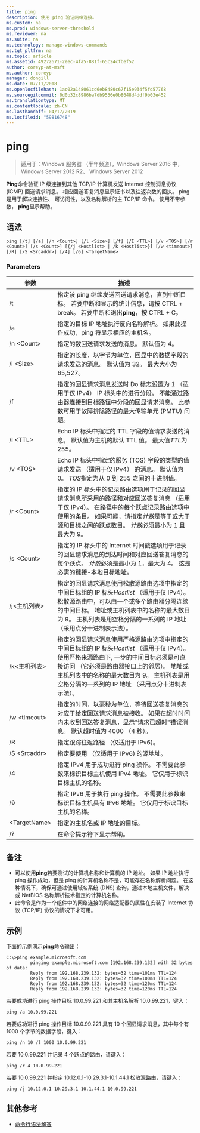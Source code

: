 ```yaml
---
title: ping
description: 使用 ping 验证网络连接。
ms.custom: na
ms.prod: windows-server-threshold
ms.reviewer: na
ms.suite: na
ms.technology: manage-windows-commands
ms.tgt_pltfrm: na
ms.topic: article
ms.assetid: 49272671-2eec-4fa5-881f-65c24cfbef52
author: coreyp-at-msft
ms.author: coreyp
manager: dongill
ms.date: 07/11/2018
ms.openlocfilehash: 1ac02a148061cd6eb8480c67f15e934f5fd57768
ms.sourcegitcommit: 0d0b32c8986ba7db9536e0b8648d4ddf9b03e452
ms.translationtype: MT
ms.contentlocale: zh-CN
ms.lasthandoff: 04/17/2019
ms.locfileid: "59816748"
---
```

# <a name="ping"></a>ping

>适用于：Windows 服务器 （半年频道），Windows Server 2016 中，Windows Server 2012 R2、 Windows Server 2012

**Ping**命令验证 IP 级连接到其他 TCP/IP 计算机发送 Internet 控制消息协议 (ICMP) 回送请求消息。 相应回送答复消息显示证书以及往返次数的回执。 ping 是用于解决连接性、 可访问性，以及名称解析的主 TCP/IP 命令。 使用不带参数， **ping**显示帮助。

## <a name="syntax"></a>语法

```
ping [/t] [/a] [/n <Count>] [/l <Size>] [/f] [/I <TTL>] [/v <TOS>] [/r <Count>] [/s <Count>] [{/j <Hostlist> | /k <Hostlist>}] [/w <timeout>] [/R] [/S <Srcaddr>] [/4] [/6] <TargetName>
```

### <a name="parameters"></a>Parameters

|参数|描述|
|-------|--------|
|/t|指定该 ping 继续发送回送请求消息，直到中断目标。 若要中断和显示的统计信息，请按 CTRL + break。 若要中断和退出**ping**，按 CTRL + C。|
|/a|指定的目标 IP 地址执行反向名称解析。 如果此操作成功，ping 将显示相应的主机名。|
|/n \<Count\>|指定的数回送请求发送的消息。 默认值为 4。|
|/l \<Size\>|指定的长度，以字节为单位，回显中的数据字段的请求发送的消息。 默认值为 32。 最大大小为 65,527。|
|/f|指定的回显请求消息发送时 Do 标志设置为 1 （适用于仅 IPv4） IP 标头中的进行分段。 不能通过路由器连接到目标路径中分段的回显请求消息。 此参数可用于故障排除路径的最大传输单元 (PMTU) 问题。|
|/I \<TTL\>|Echo IP 标头中指定的 TTL 字段的值请求发送的消息。 默认值为主机的默认 TTL 值。 最大值*TTL*为 255。|
|/v \<TOS\>|Echo IP 标头中指定的服务 (TOS) 字段的类型的值请求发送 （适用于仅 IPv4） 的消息。 默认值为 0。 *TOS*指定为从 0 到 255 之间的十进制值。|
|/r \<Count\>|指定的 IP 标头中的记录路由选项用于记录的回显请求消息所采用的路径和对应回送答复消息 （适用于仅 IPv4）。 在路径中的每个跃点记录路由选项中使用的条目。 如果可能，请指定*计数*是等于或大于源和目标之间的跃点数目。 *计数*必须最小为 1 且最大为 9。|
|/s \<Count\>|指定的 IP 标头中的 Internet 时间戳选项用于记录的回显请求消息的到达时间和对应回送答复消息的每个跃点。 *计数*必须是最小为 1，最大为 4。 这是必需的链接-本地目标地址。|
|/j\<主机列表\>|指定的回显请求消息使用松散源路由选项中指定的中间目标组的 IP 标头*Hostlist* （适用于仅 IPv4）。 松散源路由中，可以由一个或多个路由器分隔连续的中间目标。 地址或主机列表中的名称的最大数目为 9。 主机列表是用空格分隔的一系列的 IP 地址 （采用点分十进制表示法）。|
|/k\<主机列表\>|指定的回显请求消息使用严格源路由选项中指定的中间目标组的 IP 标头*Hostlist* （适用于仅 IPv4）。 使用严格来源路由下, 一步的中间目标必须是可直接访问 （它必须是路由器接口上的邻居）。 地址或主机列表中的名称的最大数目为 9。 主机列表是用空格分隔的一系列的 IP 地址 （采用点分十进制表示法）。|
|/w \<timeout\>|指定的时间，以毫秒为单位，等待回送答复消息的对应于给定回送请求消息被接收。 如果在超时时间内未收到回送答复消息，显示"请求已超时"错误消息。 默认超时值为 4000 （4 秒）。|
|/R|指定跟踪往返路径 （仅适用于 IPv6)。|
|/S \<Srcaddr\>|指定要使用 （仅适用于 IPv6) 的源地址。|
|/4|指定 IPv4 用于成功进行 ping 操作。 不需要此参数来标识目标主机使用 IPv4 地址。 它仅用于标识目标主机的名称。|
|/6|指定 IPv6 用于执行 ping 操作。 不需要此参数来标识目标主机具有 IPv6 地址。 它仅用于标识目标主机的名称。|
|\<TargetName\>|指定的主机名或 IP 地址的目标。|
|/?|在命令提示符下显示帮助。|

## <a name="remarks"></a>备注

-   可以使用**ping**若要测试的计算机名称和计算机的 IP 地址。 如果 IP 地址执行 ping 操作成功，但是 ping 的计算机名称不是，可能存在名称解析问题。 在这种情况下，确保可通过使用域名系统 (DNS) 查询，通过本地主机文件，解决或 NetBIOS 名称解析技术指定的计算机名称。
-   此命令是作为一个组件中的网络连接的网络适配器的属性在安装了 Internet 协议 (TCP/IP) 协议的情况下才可用。

## <a name="BKMK_Examples"></a>示例

下面的示例演示**ping**命令输出：

```
C:\>ping example.microsoft.com       
         pinging example.microsoft.com [192.168.239.132] with 32 bytes of data:       
         Reply from 192.168.239.132: bytes=32 time=101ms TTL=124       
         Reply from 192.168.239.132: bytes=32 time=100ms TTL=124       
         Reply from 192.168.239.132: bytes=32 time=120ms TTL=124       
         Reply from 192.168.239.132: bytes=32 time=120ms TTL=124
```

若要成功进行 ping 操作目标 10.0.99.221 和其主机名解析 10.0.99.221，键入：

```
ping /a 10.0.99.221
```

若要成功进行 ping 操作目标 10.0.99.221 具有 10 个回显请求消息，其中每个有 1000 个字节的数据字段，键入：

```
ping /n 10 /l 1000 10.0.99.221
```

若要 10.0.99.221 并记录 4 个跃点的路由，请键入：

```
ping /r 4 10.0.99.221
```

若要 10.0.99.221 并指定 10.12.0.1-10.29.3.1-10.1.44.1 松散源路由，请键入：

```
ping /j 10.12.0.1 10.29.3.1 10.1.44.1 10.0.99.221
```

## <a name="additional-references"></a>其他参考
-   [命令行语法解答](command-line-syntax-key.md)
